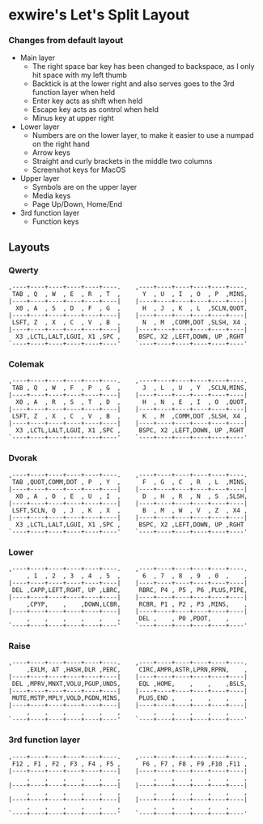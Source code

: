 exwire's Let's Split Layout
============================

### Changes from default layout

- Main layer
    - The right space bar key has been changed to backspace, as I only hit space with my left thumb
    - Backtick is at the lower right and also serves goes to the 3rd function layer when held
    - Enter key acts as shift when held
    - Escape key acts as control when held
    - Minus key at upper right
- Lower layer
    - Numbers are on the lower layer, to make it easier to use a numpad on the right hand
    - Arrow keys
    - Straight and curly brackets in the middle two columns
    - Screenshot keys for MacOS
- Upper layer
    - Symbols are on the upper layer
    - Media keys
    - Page Up/Down, Home/End
- 3rd function layer
    - Function keys

## Layouts

### Qwerty

```
,----+----+----+----+----+----.    ,----+----+----+----+----+----.
 TAB , Q  , W  , E  , R  , T  ,      Y  , U  , I  , O  , P  ,MINS,
|----+----+----+----+----+----|    |----+----+----+----+----+----|
  X0 , A  , S  , D  , F  , G  ,      H  , J  , K  , L  ,SCLN,QUOT,
|----+----+----+----+----+----|    |----+----+----+----+----+----|
 LSFT, Z  , X  , C  , V  , B  ,      N  , M  ,COMM,DOT ,SLSH, X4 ,
|----+----+----+----+----+----|    |----+----+----+----+----+----|
  X3 ,LCTL,LALT,LGUI, X1 ,SPC ,     BSPC, X2 ,LEFT,DOWN, UP ,RGHT
`----+----+----+----+----+----'    `----+----+----+----+----+----'
```

### Colemak

```
,----+----+----+----+----+----.    ,----+----+----+----+----+----.
 TAB , Q  , W  , F  , P  , G  ,      J  , L  , U  , Y  ,SCLN,MINS,
|----+----+----+----+----+----|    |----+----+----+----+----+----|
  X0 , A  , R  , S  , T  , D  ,      H  , N  , E  , I  , O  ,QUOT,
|----+----+----+----+----+----|    |----+----+----+----+----+----|
 LSFT, Z  , X  , C  , V  , B  ,      K  , M  ,COMM,DOT ,SLSH, X4 ,
|----+----+----+----+----+----|    |----+----+----+----+----+----|
  X3 ,LCTL,LALT,LGUI, X1 ,SPC ,     BSPC, X2 ,LEFT,DOWN, UP ,RGHT
`----+----+----+----+----+----'    `----+----+----+----+----+----'
```

### Dvorak

```
,----+----+----+----+----+----.    ,----+----+----+----+----+----.
 TAB ,QUOT,COMM,DOT , P  , Y  ,      F  , G  , C  , R  , L  ,MINS,
|----+----+----+----+----+----|    |----+----+----+----+----+----|
  X0 , A  , O  , E  , U  , I  ,      D  , H  , R  , N  , S  ,SLSH,
|----+----+----+----+----+----|    |----+----+----+----+----+----|
 LSFT,SCLN, Q  , J  , K  , X  ,      B  , M  , W  , V  , Z  , X4 ,
|----+----+----+----+----+----|    |----+----+----+----+----+----|
  X3 ,LCTL,LALT,LGUI, X1 ,SPC ,     BSPC, X2 ,LEFT,DOWN, UP ,RGHT
`----+----+----+----+----+----'    `----+----+----+----+----+----'
```

### Lower

```
,----+----+----+----+----+----.    ,----+----+----+----+----+----.
     , 1  , 2  , 3  , 4  , 5  ,      6  , 7  , 8  , 9  , 0  ,    ,
|----+----+----+----+----+----|    |----+----+----+----+----+----|
 DEL ,CAPP,LEFT,RGHT, UP ,LBRC,     RBRC, P4 , P5 , P6 ,PLUS,PIPE,
|----+----+----+----+----+----|    |----+----+----+----+----+----|
     ,CPYP,    ,    ,DOWN,LCBR,     RCBR, P1 , P2 , P3 ,MINS,    ,
|----+----+----+----+----+----|    |----+----+----+----+----+----|
     ,    ,    ,    ,    ,    ,     DEL ,    , P0 ,PDOT,    ,
`----+----+----+----+----+----'    `----+----+----+----+----+----'
```

### Raise

```
,----+----+----+----+----+----.    ,----+----+----+----+----+----.
     ,EXLM, AT ,HASH,DLR ,PERC,     CIRC,AMPR,ASTR,LPRN,RPRN,    ,
|----+----+----+----+----+----|    |----+----+----+----+----+----|
 DEL ,MPRV,MNXT,VOLU,PGUP,UNDS,     EQL ,HOME,    ,    ,    ,BSLS,
|----+----+----+----+----+----|    |----+----+----+----+----+----|
 MUTE,MSTP,MPLY,VOLD,PGDN,MINS,     PLUS,END ,    ,    ,    ,    ,
|----+----+----+----+----+----|    |----+----+----+----+----+----|
     ,    ,    ,    ,    ,    ,         ,    ,    ,    ,    ,    
`----+----+----+----+----+----'    `----+----+----+----+----+----'
```

### 3rd function layer

```
,----+----+----+----+----+----.    ,----+----+----+----+----+----.
 F12 , F1 , F2 , F3 , F4 , F5 ,      F6 , F7 , F8 , F9 ,F10 ,F11 ,
|----+----+----+----+----+----|    |----+----+----+----+----+----|
     ,    ,    ,    ,    ,    ,         ,    ,    ,    ,    ,    ,
|----+----+----+----+----+----|    |----+----+----+----+----+----|
     ,    ,    ,    ,    ,    ,         ,    ,    ,    ,    ,    ,
|----+----+----+----+----+----|    |----+----+----+----+----+----|
     ,    ,    ,    ,    ,    ,         ,    ,    ,    ,    ,   
`----+----+----+----+----+----'    `----+----+----+----+----+----'
```
